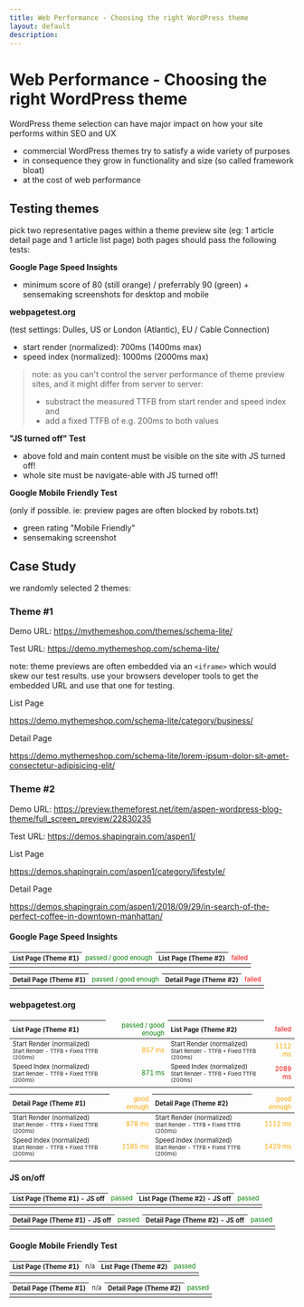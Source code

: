 ```yaml
---
title: Web Performance - Choosing the right WordPress theme
layout: default
description: 
---
```



# Web Performance - Choosing the right WordPress theme

WordPress theme selection can have major impact on how your site performs within SEO and UX

* commercial WordPress themes try to satisfy a wide variety of purposes
* in consequence they grow in functionality and size (so called framework bloat) 
* at the cost of web performance

## Testing themes

pick two representative pages within a theme preview site (eg: 1 article detail page and 1 article list page)
both pages should pass the following tests:

**Google Page Speed Insights**

* minimum score of 80 (still orange) / preferrably 90 (green) + sensemaking screenshots for desktop and mobile

**webpagetest.org**

(test settings: Dulles, US or London (Atlantic), EU / Cable Connection)

* start render (normalized): 700ms (1400ms max)
* speed index (normalized): 1000ms (2000ms max)

> note: as you can't control the server performance of theme preview sites, and it might differ from server to server:
> * substract the measured TTFB from start render and speed index and 
> * add a fixed TTFB of e.g. 200ms to both values

**"JS turned off" Test**

* above fold and main content must be visible on the site with JS turned off! 
* whole site must be navigate-able with JS turned off!

**Google Mobile Friendly Test**

(only if possible. ie: preview pages are often blocked by robots.txt)

* green rating "Mobile Friendly"
* sensemaking screenshot

## Case Study 

we randomly selected 2 themes:

### Theme #1

Demo URL: https://mythemeshop.com/themes/schema-lite/

Test URL: https://demo.mythemeshop.com/schema-lite/

note: theme previews are often embedded via an ```<iframe>``` which would skew our test results. use your browsers developer tools to get the embedded URL and use that one for testing.

List Page

https://demo.mythemeshop.com/schema-lite/category/business/

Detail Page

https://demo.mythemeshop.com/schema-lite/lorem-ipsum-dolor-sit-amet-consectetur-adipisicing-elit/


### Theme #2
Demo URL: https://preview.themeforest.net/item/aspen-wordpress-blog-theme/full_screen_preview/22830235

Test URL: https://demos.shapingrain.com/aspen1/

List Page

https://demos.shapingrain.com/aspen1/category/lifestyle/

Detail Page

https://demos.shapingrain.com/aspen1/2018/09/29/in-search-of-the-perfect-coffee-in-downtown-manhattan/

<style>
table {font-size: 80%;}
th {text-align: left;}
th + td {text-align: right;}
.u-right, .u-passed, .u-goodEnough, .u-failed {text-align: right;}
.u-passed {color: green;}
.u-goodEnough {color: orange;}
.u-failed {color: red;}
</style>

<h4>Google Page Speed Insights</h4>
<table>
  <thead>
    <tr>
      <th>List Page (Theme #1)</th>
      <td class="u-passed">passed / good enough</td>
      <th>List Page (Theme #2)</th>
      <td class="u-failed">failed</td>
    </tr>
  </thead>
  <tbody>
    <tr>
      <td colspan="2"><img src="i/lp-1-psi.jpg" alt=""></td>
      <td colspan="2"><img src="i/lp-2-psi.jpg" alt=""></td>
    </tr>
  </tbody>
</table>

<table>
  <thead>
    <tr>
      <th>Detail Page (Theme #1)</th>
      <td class="u-passed">passed / good enough</td>
      <th>Detail Page (Theme #2)</th>
      <td class="u-failed">failed</td>
    </tr>
  </thead>
  <tbody>
    <tr>
      <td colspan="2"><img src="i/dp-1-psi.jpg" alt=""></td>
      <td colspan="2"><img src="i/dp-2-psi.jpg" alt=""></td>
    </tr>
  </tbody>
</table>

<h4>webpagetest.org</h4>
<table>
  <thead>
    <tr>
      <th>List Page (Theme #1)</th>
      <td class="u-passed">passed / good enough</td>
      <th>List Page (Theme #2)</th>
      <td class="u-failed">failed</td>
    </tr>
  </thead>
  <tbody>
    <tr>
      <td>Start Render (normalized)<br><small>Start Render - TTFB + Fixed TTFB (200ms)</small></td><td class="u-goodEnough">857 ms</td>
      <td>Start Render (normalized)<br><small>Start Render - TTFB + Fixed TTFB (200ms)</small></td><td class="u-goodEnough">1112 ms</td>
    </tr>
    <tr>
      <td>Speed Index (normalized)<br><small>Start Render - TTFB + Fixed TTFB (200ms)</small></td><td class="u-passed">871 ms</td>
      <td>Speed Index (normalized)<br><small>Start Render - TTFB + Fixed TTFB (200ms)</small></td><td class="u-failed">2089 ms</td>
    </tr>
    <tr>
      <td colspan="2"><img src="i/lp-1-wpt.jpg" alt=""></td>
      <td colspan="2"><img src="i/lp-2-wpt.jpg" alt=""></td>
    </tr>
  </tbody>
</table>

<table>
  <thead>
    <tr>
      <th>Detail Page (Theme #1)</th>
      <td class="u-goodEnough">good enough</td>
      <th>Detail Page (Theme #2)</th>
      <td class="u-goodEnough">good enough</td>
    </tr>
  </thead>
  <tbody>
    <tr>
      <td>Start Render (normalized)<br><small>Start Render - TTFB + Fixed TTFB (200ms)</small></td><td class="u-goodEnough">878 ms</td>
      <td>Start Render (normalized)<br><small>Start Render - TTFB + Fixed TTFB (200ms)</small></td><td class="u-goodEnough">1112 ms</td>
    </tr>
    <tr>
      <td>Speed Index (normalized)<br><small>Start Render - TTFB + Fixed TTFB (200ms)</small></td><td class="u-goodEnough">1185 ms</td>
      <td>Speed Index (normalized)<br><small>Start Render - TTFB + Fixed TTFB (200ms)</small></td><td class="u-goodEnough">1429 ms</td>
    </tr>
    <tr>
      <td colspan="2"><img src="i/dp-1-wpt.jpg" alt=""></td>
      <td colspan="2"><img src="i/dp-2-wpt.jpg" alt=""></td>
    </tr>
  </tbody>
</table>

<h4>JS on/off</h4>
<table>
  <thead>
    <tr>
      <th>List Page (Theme #1) - JS off</th>
      <td class="u-passed">passed</td>
      <th>List Page (Theme #2) - JS off</th>
      <td class="u-passed">passed</td>
    </tr>
  </thead>
  <tbody>
    <tr>
      <td colspan="2"><img src="i/lp-1-js-off.jpg" alt=""></td>
      <td colspan="2"><img src="i/lp-2-js-off.jpg" alt=""></td>
    </tr>
  </tbody>
</table>

<table>
  <thead>
    <tr>
      <th>Detail Page (Theme #1) - JS off</th>
      <td class="u-passed">passed</td>
      <th>Detail Page (Theme #2) - JS off</th>
      <td class="u-passed">passed</td>
    </tr>
  </thead>
  <tbody>
    <tr>
      <td colspan="2"><img src="i/dp-1-js-off.jpg" alt=""></td>
      <td colspan="2"><img src="i/dp-2-js-off.jpg" alt=""></td>
    </tr>
  </tbody>
</table>

<h4>Google Mobile Friendly Test</h4>
<table>
  <thead>
    <tr>
      <th>List Page (Theme #1)</th>
      <td>n/a</td>
      <th>List Page (Theme #2)</th>
      <td class="u-passed">passed</td>
    </tr>
  </thead>
  <tbody>
    <tr>
      <td colspan="2"><img src="i/lp-1-mft.jpg" alt=""></td>
      <td colspan="2"><img src="i/lp-2-mft.jpg" alt=""></td>
    </tr>
  </tbody>
</table>

<table>
  <thead>
    <tr>
      <th>Detail Page (Theme #1)</th>
      <td>n/a</td>
      <th>Detail Page (Theme #2)</th>
      <td class="u-passed">passed</td>
    </tr>
  </thead>
  <tbody>
    <tr>
      <td colspan="2"><img src="i/dp-1-mft.jpg" alt=""></td>
      <td colspan="2"><img src="i/dp-2-mft.jpg" alt=""></td>
    </tr>
  </tbody>
</table>

